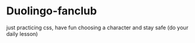# Duolingo-fanclub

just practicing css, have fun choosing a character and stay safe (do your daily lesson)
